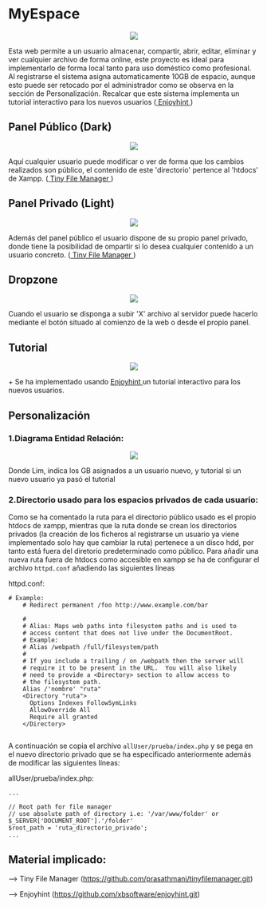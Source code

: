 # MyEspace
<p align="center"><img src="https://github.com/AcoranGonzalezMoray/MyDrive/blob/main/images/Home.png"></p>

<p>
Esta web permite a un usuario almacenar, compartir, abrir, editar, eliminar y ver cualquier archivo de forma online, este proyecto es ideal para implementarlo de forma local tanto para uso doméstico como profesional. Al registrarse el sistema asigna automaticamente 10GB de espacio, aunque esto puede ser retocado por el administrador como se observa en la sección de Personalización. Recalcar que este sistema implementa un tutorial interactivo para los nuevos usuarios (<a href="https://github.com/AcoranGonzalezMoray/MyEspace#material-implicado"> Enjoyhint </a>)
</p>

## Panel Público (Dark)
<p align="center"><img src="https://github.com/AcoranGonzalezMoray/MyDrive/blob/main/images/Contenido_P.png"></p>

<p>
Aquí cualquier usuario puede modificar o ver de forma que los cambios realizados son público, el contenido de este  'directorio' pertence al 'htdocs' de Xampp. (<a href="https://github.com/AcoranGonzalezMoray/MyEspace#material-implicado"> Tiny File Manager </a>)
</p>

## Panel Privado (Light)
<p align="center"><img src="https://github.com/AcoranGonzalezMoray/MyDrive/blob/main/images/Contenido_PP.png"></p>

<p>
Además del panel público el usuario dispone de su propio panel privado, donde tiene la posibilidad de ompartir si lo desea cualquier contenido a un usuario concreto. (<a href="https://github.com/AcoranGonzalezMoray/MyEspace#material-implicado"> Tiny File Manager </a>)
</p>

## Dropzone
<p align="center"><img src="https://github.com/AcoranGonzalezMoray/MyDrive/blob/main/images/DropZone.png"></p>

<p>
Cuando el usuario se disponga a subir 'X' archivo al servidor puede hacerlo mediante el botón situado al comienzo de la web
o desde el propio panel.
</p>

## Tutorial 
<p align="center"><img src="https://github.com/AcoranGonzalezMoray/MyDrive/blob/main/images/Tutorial.png"></p>

<p>
 + Se ha implementado usando <a href="https://github.com/AcoranGonzalezMoray/MyEspace#material-implicado"> Enjoyhint </a> un tutorial interactivo para los nuevos usuarios.
</p>

## Personalización

### 1.Diagrama Entidad Relación:

<p align="center"><img src="https://github.com/AcoranGonzalezMoray/MyDrive/blob/main/images/Diagrama%20entidad%20relaci%C3%B3n.png"></p>
Donde Lim, indica los GB asignados a un usuario nuevo, y tutorial si un nuevo usuario ya pasó el tutorial
<br>

### 2.Directorio usado para los espacios privados de cada usuario:

Como se ha comentado la ruta para el directorio público usado es el propio htdocs de xampp, mientras que la ruta donde se crean los directorios privados (la creación de los ficheros al registrarse un usuario ya viene implementado solo hay que cambiar la ruta) pertenece a un disco hdd, por tanto está fuera del diretorio predeterminado como público. Para añadir una nueva ruta fuera de htdocs como accesible en xampp se ha de configurar el archivo  ```httpd.conf``` añadiendo las siguientes líneas

httpd.conf:
```
# Example:
    # Redirect permanent /foo http://www.example.com/bar

    #
    # Alias: Maps web paths into filesystem paths and is used to
    # access content that does not live under the DocumentRoot.
    # Example:
    # Alias /webpath /full/filesystem/path
    #
    # If you include a trailing / on /webpath then the server will
    # require it to be present in the URL.  You will also likely
    # need to provide a <Directory> section to allow access to
    # the filesystem path.
    Alias /'nombre' "ruta"
    <Directory "ruta">
      Options Indexes FollowSymLinks
      AllowOverride All
      Require all granted
    </Directory>
  
```

A continuación se copia el archivo ```allUser/prueba/index.php``` y se pega en el nuevo directorio privado que se ha especificado anteriormente además de modificar las siguientes líneas:

allUser/prueba/index.php:
```
...

// Root path for file manager
// use absolute path of directory i.e: '/var/www/folder' or $_SERVER['DOCUMENT_ROOT'].'/folder'
$root_path = 'ruta_directorio_privado';
...

```

## Material implicado:

--> Tiny File Manager (https://github.com/prasathmani/tinyfilemanager.git)


--> Enjoyhint (https://github.com/xbsoftware/enjoyhint.git)
